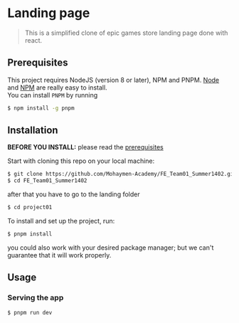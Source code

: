 # Landing page

> This is a simplified clone of epic games store landing page done with react.

## Prerequisites

This project requires NodeJS (version 8 or later), NPM and PNPM.
[Node](http://nodejs.org/) and [NPM](https://npmjs.org/) are really easy to install.  
You can install `PNPM` by running

```sh
$ npm install -g pnpm
```

## Installation

**BEFORE YOU INSTALL:** please read the [prerequisites](#prerequisites)

Start with cloning this repo on your local machine:

```sh
$ git clone https://github.com/Mohaymen-Academy/FE_Team01_Summer1402.git
$ cd FE_Team01_Summer1402
```

after that you have to go to the landing folder

```sh
$ cd project01
```

To install and set up the project, run:

```sh
$ pnpm install
```

you could also work with your desired package manager; but we can't guarantee that it will work properly.

## Usage

### Serving the app

```sh
$ pnpm run dev
```
